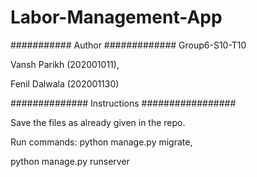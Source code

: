 # Labor-Management-App

########### Author ############# Group6-S10-T10

Vansh Parikh (202001011), 

Fenil Dalwala (202001130)

############## Instructions #################

Save the files as already given in the repo.

Run commands:
  python manage.py migrate, 
  
  python manage.py runserver
